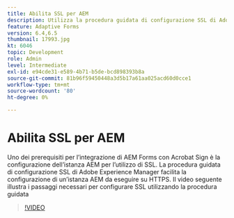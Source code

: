 ```yaml
---
title: Abilita SSL per AEM
description: Utilizza la procedura guidata di configurazione SSL di Adobe Experience Manager per impostare un'istanza AEM da eseguire su HTTPS.
feature: Adaptive Forms
version: 6.4,6.5
thumbnail: 17993.jpg
kt: 6046
topic: Development
role: Admin
level: Intermediate
exl-id: e94cde31-e589-4b71-b5de-bcd898393b8a
source-git-commit: 81b96f59450448a3d5b17a61aa025acd60d0cce1
workflow-type: tm+mt
source-wordcount: '80'
ht-degree: 0%

---
```


# Abilita SSL per AEM

Uno dei prerequisiti per l’integrazione di AEM Forms con Acrobat Sign è la configurazione dell’istanza AEM per l’utilizzo di SSL. La procedura guidata di configurazione SSL di Adobe Experience Manager facilita la configurazione di un’istanza AEM da eseguire su HTTPS.
Il video seguente illustra i passaggi necessari per configurare SSL utilizzando la procedura guidata

>[!VIDEO](https://video.tv.adobe.com/v/17993/?quality=9&learn=on)
